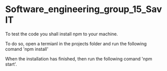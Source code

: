 # Software_engineering_group_15_SavIT

To test the code you shall install npm to your machine.

To do so, open a termianl in the projects folder and run the following comand 'npm install'

When the installation has finished, then run the following comand 'npm start'.
